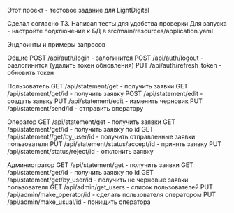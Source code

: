 
Этот проект - тестовое задание для LightDigital

Сделал согласно ТЗ. Написал тесты для удобства проверки
Для запуска - настройте подключение к БД в src/main/resources/application.yaml

Эндпоинты и примеры запросов

Общие
POST /api/auth/login - залогинится
POST /api/auth/logout - разлогинится (удалить токен обновления)
PUT /api/auth/refresh_token - обновить токен

Пользователь
GET /api/statement/get - получить заявки
GET /api/statement/get/id - получить заявку
POST /api/statement/edit - создать заявку
PUT /api/statement/edit - изменить черновик
PUT /api/statement/send/id - отправить оператору

Оператор
GET /api/statement/get - получить заявки
GET /api/statement/get/id - получить заявку по id
GET /api/statement//get/by_user/id - получить отправленные заявки пользователя
PUT /api/statement/status/accept/id - принять заявку
PUT /api/statement/status/reject/id - отклонить заявку

Администратор
GET /api/statement/get - получить заявки
GET /api/statement/get/id - получить заявку по id
GET /api/statement/get/by_user/id - получить не черновые заявки пользователя
GET /api/admin/get_users - список пользователей
PUT /api/admin/make_operator/id - сделать пользователя оператором
PUT /api/admin/make_usual/id - понищить оператора